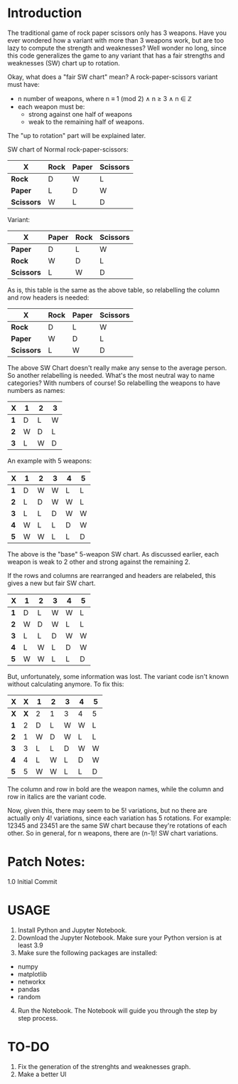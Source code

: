 # Introduction

The traditional game of rock paper scissors only has 3 weapons. 
Have you ever wondered how a variant with more than 3 weapons work, but are too lazy to compute the strength and weaknesses?
Well wonder no long, since this code generalizes the game to any variant that has a fair strengths and weaknesses (SW) chart up to rotation.

Okay, what does a "fair SW chart" mean? 
A rock-paper-scissors variant must have:
* n number of weapons, where n ≡ 1 (mod 2) ∧ n ≥ 3 ∧ n ∈ ℤ
* each weapon must be:
  * strong against one half of weapons
  * weak to the remaining half of weapons.

The "up to rotation" part will be explained later.

SW chart of Normal rock-paper-scissors:

X            | Rock | Paper | Scissors
------------ | ---- | ----- | --------
**Rock**     | D    | W     | L
**Paper**    | L    | D     | W
**Scissors** | W    | L     | D

Variant:

X            | Paper | Rock | Scissors
------------ | ----- | ---- | --------
**Paper**    | D	   | L	  | W
**Rock**     | W	   | D	  | L
**Scissors** | L	   | W	  | D

As is, this table is the same as the above table, so relabelling the column and row headers is needed:

X            | Rock | Paper | Scissors
------------ | ---- | ----- | --------
**Rock**     | D    | L     | W
**Paper**    | W    | D     | L
**Scissors** | L    | W     | D

The above SW Chart doesn't really make any sense to the average person. 
So another relabelling is needed. 
What's the most neutral way to name categories? 
With numbers of course! 
So relabelling the weapons to have numbers as names:

X     | 1 | 2 | 3
----- | - | - | -
**1** | D | L | W
**2** | W | D | L
**3** | L | W | D

An example with 5 weapons:

X     | 1 | 2 | 3 | 4 | 5
----- | - | - | - | - | -
**1** | D | W | W | L | L
**2** | L | D | W | W | L
**3** | L | L | D | W | W
**4** | W | L | L | D | W
**5** | W | W | L | L | D

The above is the "base" 5-weapon SW chart. 
As discussed earlier, each weapon is weak to 2 other and strong against the remaining 2.

If the rows and columns are rearranged and headers are relabeled, this gives a new but fair SW chart.

X     | 1 | 2 | 3 | 4 | 5
----- | - | - | - | - | -
**1** | D | L | W | W | L
**2** | W | D | W | L | L
**3** | L | L | D | W | W
**4** | L | W | L | D | W
**5** | W | W | L | L | D

But, unfortunately, some information was lost. 
The variant code isn't known without calculating anymore. 
To fix this:

X     | X     | 1 | 2 | 3 | 4 | 5
----- | ----- | - | - | - | - | -
**X** | **X** | 2 | 1 | 3 | 4 | 5
**1** | 2     | D | L | W | W | L
**2** | 1     | W | D | W | L | L
**3** | 3     | L | L | D | W | W
**4** | 4     | L | W | L | D | W
**5** | 5     | W | W | L | L | D

The column and row in bold are the weapon names, while the column and row in italics are the variant code.

Now, given this, there may seem to be 5! variations, but no there are actually only 4! variations, since each variation has 5 rotations.
For example: 12345 and 23451 are the same SW chart because they're rotations of each other.
So in general, for n weapons, there are (n-1)! SW chart variations.

# Patch Notes:
1.0 Initial Commit

# USAGE
1. Install Python and Jupyter Notebook.
2. Download the Jupyter Notebook. Make sure your Python version is at least 3.9
3. Make sure the following packages are installed:
 * numpy
 * matplotlib
 * networkx
 * pandas
 * random
4. Run the Notebook. The Notebook will guide you through the step by step process.

# TO-DO

1. Fix the generation of the strenghts and weaknesses graph.
2. Make a better UI
